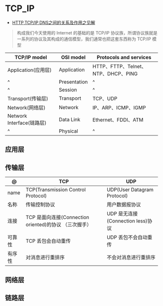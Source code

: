 # TCP_IP

- [HTTP,TCP/IP,DNS之间的关系及作用之见解](https://zhuanlan.zhihu.com/p/60721237)

> 构成我们今天使用的 Internet 的基础的是 TCP/IP 协议族，所谓协议族就是一系列的协议及其构成的通信模型，我们通常也把这套东西称为 TCP/IP 模型

| TCP/IP model              | OSI model    | Protocols and services              |
| ------------------------- | ------------ | ----------------------------------- |
| Application(应用层)       | Application  | HTTP、FTTP、Telnet、NTP、DHCP、PING |
| ^                         | Presentation | ^                                   |
| ^                         | Session      | ^                                   |
| Transport(传输层)         | Transport    | TCP、UDP                            |
| Network(网络层)           | Network      | IP、ARP、ICMP、IGMP                 |
| Network Interface(链路层) | Data Link    | Ethernet、FDDI、ATM                 |
| ^                         | Physical     | ^                                   |

## 应用层

## 传输层

| @      | TCP                                                    | UDP                               |
| ------ | ------------------------------------------------------ | --------------------------------- |
| name   | TCP(Transmission Control Protocol)                     | UDP(User Datagram Protocol)       |
| 名称   | 传输控制协议                                           | 用户数据报协议                    |
| 连接   | TCP 是面向连接(Connection oriented)的协议 （三次握手） | UDP 是无连接(Connection less)协议 |
| 可靠性 | TCP 丢包会自动重传                                     | UDP 丢包不会自动重传              |
| 有序性 | 对消息进行重排序                                       | 不会对消息进行重排序              |

## 网络层

## 链路层
